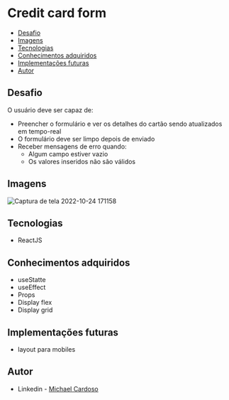 # Credit card form

- [Desafio](#desafio)
- [Imagens](#imagens)
- [Tecnologias](#tecnologias)
- [Conhecimentos adquiridos](#conhecimentos-adquiridos)
- [Implementações futuras](#implementações-futuras)
- [Autor](#autor)

## Desafio

O usuário deve ser capaz de:

- Preencher o formulário e ver os detalhes do cartão sendo atualizados em tempo-real
- O formulário deve ser limpo depois de enviado
- Receber mensagens de erro quando:
  - Algum campo estiver vazio
  - Os valores inseridos não são válidos 

## Imagens

![Captura de tela 2022-10-24 171158](https://user-images.githubusercontent.com/61437530/197620099-aece0f5e-9289-48b6-a28b-1271d97537d6.png)

## Tecnologias

- ReactJS

## Conhecimentos adquiridos

- useStatte
- useEffect
- Props
- Display flex
- Display grid

## Implementações futuras

- layout para mobiles

## Autor

- Linkedin - [Michael Cardoso](https://www.linkedin.com/in/michael-cardoso-573261206/)

